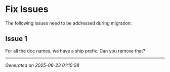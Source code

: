 # Fix Issues

The following issues need to be addressed during migration:

## Issue 1

For all the doc names, we have a ship prefix. Can you remove that?

---

*Generated on 2025-06-23 01:10:28*
